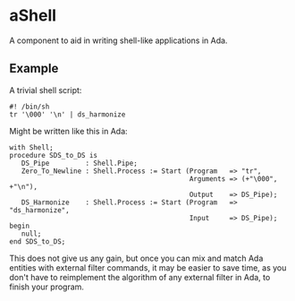 # aShell

A component to aid in writing shell-like applications in Ada.

## Example

A trivial shell script:

    #! /bin/sh
    tr '\000' '\n' | ds_harmonize

Might be written like this in Ada:

    with Shell;
    procedure SDS_to_DS is
       DS_Pipe         : Shell.Pipe;
       Zero_To_Newline : Shell.Process := Start (Program   => "tr",
                                                 Arguments => (+"\000", +"\n"),
                                                 Output    => DS_Pipe);
       DS_Harmonize    : Shell.Process := Start (Program   => "ds_harmonize",
                                                 Input     => DS_Pipe);
    begin
       null;
    end SDS_to_DS;

This does not give us any gain, but once you can mix and match Ada entities with
external filter commands, it may be easier to save time, as you don't have to
reimplement the algorithm of any external filter in Ada, to finish your program.
